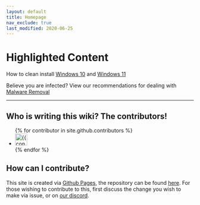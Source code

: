 ```yaml
---
layout: default
title: Homepage
nav_exclude: true
last_modified: 2020-06-25
---
```

# Highlighted Content
How to clean install [Windows 10](/docs/how-to/install-10) and [Windows 11](/docs/how-to/install-11)

Believe you are infected? View our recommendations for dealing with [Malware Removal](/docs/safety-security/malware-guide)

---
## Who is writing this wiki? The contributors!

<ul class="list-style-none">
{% for contributor in site.github.contributors %}
  <li class="d-inline-block mr-1">
     <a href="{{ contributor.html_url }}"><img src="{{ contributor.avatar_url }}" width="32" height="32" alt="{{ contributor.login }}"/></a>
  </li>
{% endfor %}
</ul>

## How can I contribute?
This site is created via [Github Pages](https://pages.github.com/), the repository can be found [here](https://github.com/r-Techsupport/rTS_Wiki). For those wishing to contribute to this, first discuss the change you wish to make via issue, or on [our discord](https://discord.com/invite/2EDwzWa). 
